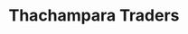 ---
title: "Thachampara Traders"
url: /thachampara/thachampara-traders-muthukkurussi-main-road-nh966/
shop: Möbel
---